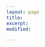 ```yaml
---
layout: page
title: 
excerpt: 
modified:

---
```


<html>
<head>
<script>

function startTime() {
  
  var pretime = new Date(2015,6,27,3,0,0);
  var nowtime = new Date();

  var delta = Math.floor((nowtime - pretime)/1000);

  var days = Math.floor(delta / 86400);
  delta -= days * 86400;

  var hours = Math.floor(delta / 3600) % 24;
  delta -= hours * 3600;

  var minutes = Math.floor(delta / 60) % 60;
  delta -= minutes * 60;

  var seconds = delta % 60;  // in theory the modulus is not required

  var update_days = days+30

  document.getElementById('time').innerHTML = "I have fallen in love with Xin for " + update_days + " days " + hours + " hours " + minutes + " minutes " + seconds + " seconds."

  t = setTimeout(function() {
    startTime()
  }, 500);
}


startTime();


</script>
</head>
<body onload="startTime();">

<!-- <div align="center">
</div>

 -->
<div id="time" align="center">

</div>

</body>

</html>